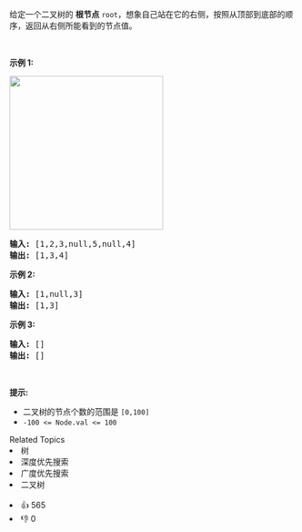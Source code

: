 <p>给定一个二叉树的 <strong>根节点</strong> <code>root</code>，想象自己站在它的右侧，按照从顶部到底部的顺序，返回从右侧所能看到的节点值。</p>

<p> </p>

<p><strong>示例 1:</strong></p>

<p><img src="https://assets.leetcode.com/uploads/2021/02/14/tree.jpg" style="width: 270px; " /></p>

<pre>
<strong>输入:</strong> [1,2,3,null,5,null,4]
<strong>输出:</strong> [1,3,4]
</pre>

<p><strong>示例 2:</strong></p>

<pre>
<strong>输入:</strong> [1,null,3]
<strong>输出:</strong> [1,3]
</pre>

<p><strong>示例 3:</strong></p>

<pre>
<strong>输入:</strong> []
<strong>输出:</strong> []
</pre>

<p> </p>

<p><strong>提示:</strong></p>

<ul>
	<li>二叉树的节点个数的范围是 <code>[0,100]</code></li>
	<li><meta charset="UTF-8" /><code>-100 <= Node.val <= 100</code> </li>
</ul>
<div><div>Related Topics</div><div><li>树</li><li>深度优先搜索</li><li>广度优先搜索</li><li>二叉树</li></div></div><br><div><li>👍 565</li><li>👎 0</li></div>